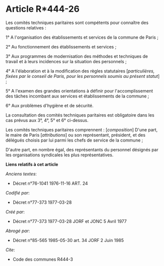 # Article R*444-26

Les comités techniques paritaires sont compétents pour connaître des questions relatives :

1° A l'organisation des établissements et services de la commune de Paris ;

2° Au fonctionnement des établissements et services ;

3° Aux programmes de modernisation des méthodes et techniques de travail et à leurs incidences sur la situation des
personnels ;

4° A l'élaboration et à la modification des règles statutaires [*particulières, fixées par le conseil de Paris, pour les
personnels soumis au présent statut*] ;

5° A l'examen des grandes orientations à définir pour l'accomplissement des tâches incombant aux services et établissements
de la commune ;

6° Aux problèmes d'hygiène et de sécurité.

La consultation des comités techniques paritaires est obligatoire dans les cas prévus aux 3°, 4°, 5° et 6° ci-dessus.

Les comités techniques paritaires comprennent : [*composition*]        D'une part, le maire de Paris [*attributions*] ou son
représentant, président, et des délégués choisis par lui parmi les chefs de service de la commune ;

D'autre part, en nombre égal, des représentants du personnel désignés par les organisations syndicales les plus
représentatives.

**Liens relatifs à cet article**

_Anciens textes_:

  - Décret n°76-1041 1976-11-16 ART. 24

_Codifié par_:

  - Décret n°77-373 1977-03-28

_Créé par_:

  - Décret n°77-373 1977-03-28 JORF et JONC 5 Avril 1977

_Abrogé par_:

  - Décret n°85-565 1985-05-30 art. 34 JORF 2 Juin 1985

_Cite_:

  - Code des communes R444-3
